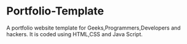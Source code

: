 # Portfolio-Template
A portfolio website template for Geeks,Programmers,Developers and hackers. It is coded using HTML,CSS and Java Script.
